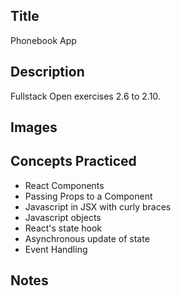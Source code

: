 ## Title

Phonebook App

## Description

Fullstack Open exercises 2.6 to 2.10.

## Images

<!--
![webapp_initial](app_image1.png)
![webapp_onchange](app_image2.png) -->

## Concepts Practiced

- React Components
- Passing Props to a Component
- Javascript in JSX with curly braces
- Javascript objects
- React's state hook
- Asynchronous update of state
- Event Handling

## Notes
